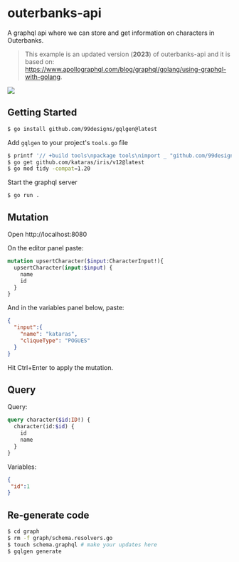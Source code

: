 # outerbanks-api

A graphql api where we can store and get information on characters in Outerbanks.

> This example is an updated version (**2023**) of outerbanks-api and it is based on: https://www.apollographql.com/blog/graphql/golang/using-graphql-with-golang.

![](https://www.iris-go.com/images/graphql_playground.png)

## Getting Started

```sh
$ go install github.com/99designs/gqlgen@latest
```

Add `gqlgen` to your project's `tools.go` file

```sh
$ printf '// +build tools\npackage tools\nimport _ "github.com/99designs/gqlgen"' | gofmt > tools.go
$ go get github.com/kataras/iris/v12@latest
$ go mod tidy -compat=1.20
```

Start the graphql server

```
$ go run .
```

## Mutation

Open http://localhost:8080

On the editor panel paste:

```graphql
mutation upsertCharacter($input:CharacterInput!){
  upsertCharacter(input:$input) {
  	name
    id
  }
}
```

And in the variables panel below, paste:

```json
{
  "input":{
   	"name": "kataras",
    "cliqueType": "POGUES"
  }
}
```

Hit Ctrl+Enter to apply the mutation.


## Query

Query:

```graphql
query character($id:ID!) {
  character(id:$id) {
    id
    name
  }
}
```

Variables:

```json
{
 "id":1
}
```

## Re-generate code

```sh
$ cd graph
$ rm -f graph/schema.resolvers.go
$ touch schema.graphql # make your updates here
$ gqlgen generate
```
